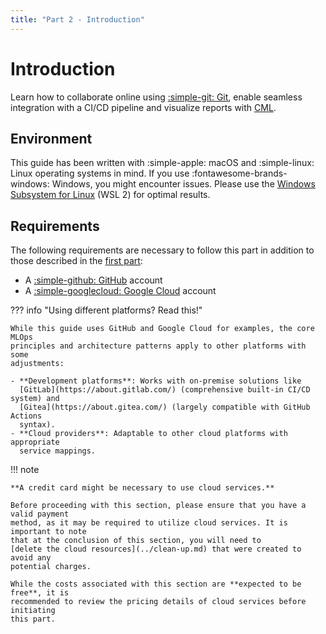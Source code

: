 ```yaml
---
title: "Part 2 - Introduction"
---
```


# Introduction

Learn how to collaborate online using [:simple-git: Git](../tools.md), enable
seamless integration with a CI/CD pipeline and visualize reports with
[CML](../tools.md).

## Environment

This guide has been written with :simple-apple: macOS and :simple-linux: Linux
operating systems in mind. If you use :fontawesome-brands-windows: Windows, you
might encounter issues. Please use the
[Windows Subsystem for Linux](https://learn.microsoft.com/en-us/windows/wsl/)
(WSL 2) for optimal results.

## Requirements

The following requirements are necessary to follow this part in addition to
those described in the
[first part](../part-1-local-training-and-model-evaluation/introduction.md#requirements):

- A [:simple-github: GitHub](https://github.com) account
- A [:simple-googlecloud: Google Cloud](https://cloud.google.com) account

??? info "Using different platforms? Read this!"

    While this guide uses GitHub and Google Cloud for examples, the core MLOps
    principles and architecture patterns apply to other platforms with some
    adjustments:

    - **Development platforms**: Works with on-premise solutions like
      [GitLab](https://about.gitlab.com/) (comprehensive built-in CI/CD system) and
      [Gitea](https://about.gitea.com/) (largely compatible with GitHub Actions
      syntax).
    - **Cloud providers**: Adaptable to other cloud platforms with appropriate
      service mappings.

!!! note

    **A credit card might be necessary to use cloud services.**

    Before proceeding with this section, please ensure that you have a valid payment
    method, as it may be required to utilize cloud services. It is important to note
    that at the conclusion of this section, you will need to
    [delete the cloud resources](../clean-up.md) that were created to avoid any
    potential charges.

    While the costs associated with this section are **expected to be free**, it is
    recommended to review the pricing details of cloud services before initiating
    this part.
